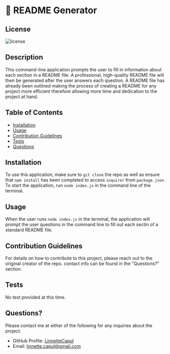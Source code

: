 # 📖 README Generator
  
  ## License

  ![license](https://img.shields.io/static/v1?label=license&message=MIT&color=success)
  
  ## Description
  
  This command-line application prompts the user to fill in information about each section in a README file. A professional, high-quality README file will then be generated after the user answers each question. A README file has already been outlined making the process of creating a README for any project more efficient therefore allowing more time and dedication to the project at hand.
  
  ## Table of Contents
  
  * [Installation](#installation)
  * [Usage](#usage)
  * [Contribution Guidelines](#contribution-guidelines)
  * [Tests](#tests)
  * [Questions](#questions)
  
  ## Installation
  
  To use this application, make sure to `git clone` the repo as well as ensure that `npm install` has been completed to access `inquirer` from `package.json`. To start the application, run `node index.js` in the command line of the terminal.
  
  ## Usage
  
  When the user runs `node index.js` in the terminal, the application will prompt the user questions in the command line to fill out each sectin of a standard README file.
  
  ## Contribution Guidelines
  
  For details on how to contribute to this project, please reach out to the original creator of the repo. contact info can be found in the "Questions?" section.
  
  ## Tests
  
  No test provided at this time.
  
  ## Questions?
  
  Please contact me at either of the following for any inquiries about the project.

  * GitHub Profile: [LinnetteCapul](https://github.com/LinnetteCapul)
  * Email: linnette.capul@gmail.com